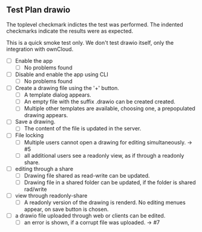 ## Test Plan drawio

The toplevel checkmark indictes the test was performed.
The indented checkmarks indicate the results were as expected.

This is a quick smoke test only. We don't test drawio itself, only the integration with ownCloud.

* [ ] Enable the app
   * [ ] No problems found
* [ ] Disable and enable the app using CLI
   * [ ] No problems found
* [ ] Create a drawing file using the '+' button.
   * [ ] A template dialog appears.
   * [ ] An empty file with the suffix .drawio can be created created. 
   * [ ] Multiple other templates are available, choosing one, a prepopulated drawing appears.
* [ ] Save a drawing.
   * [ ] The content of the file is updated in the server.
* [ ] File locking
   * [ ] Multiple users cannot open a drawing for editing simultaneously. -> #5
   * [ ] all additional users see a readonly view, as if through a readonly share.
* [ ] editing through a share
   * [ ] Drawing file shared as read-write can be updated.
   * [ ] Drawing file in a shared folder can be updated, if the folder is shared rad/write
* [ ] view through readonly-share
   * [ ] A readonly version of the drawing is renderd. No editing menues appear, on save button is chosen.
* [ ] a drawio file uploaded through web or clients can be edited.
   * [ ] an error is shown, if a corrupt file was uploaded. -> #7
